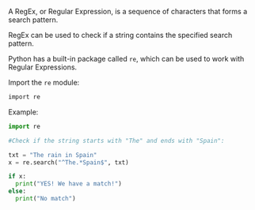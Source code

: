A RegEx, or Regular Expression, is a sequence of characters that forms a search pattern.

RegEx can be used to check if a string contains the specified search pattern.

Python has a built-in package called `re`, which can be used to work with Regular Expressions.

Import the `re` module:

```python
import re
```

Example:

```python
import re

#Check if the string starts with "The" and ends with "Spain":

txt = "The rain in Spain"
x = re.search("^The.*Spain$", txt)

if x:
  print("YES! We have a match!")
else:
  print("No match")

```


